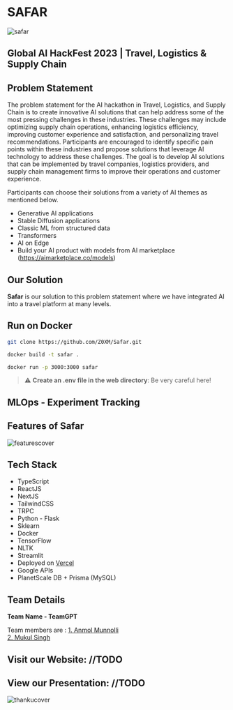 # **SAFAR**

![safar](https://github.com/Z0XM/Safar/assets/76272788/ffd70b6e-4914-4253-956f-1002db01f0f1)


## Global AI HackFest 2023 | Travel, Logistics & Supply Chain

## Problem Statement

The problem statement for the AI hackathon in Travel, Logistics, and Supply Chain is to create innovative AI solutions that can help address some of the most pressing challenges in these industries. These challenges may include optimizing supply chain operations, enhancing logistics efficiency, improving customer experience and satisfaction, and personalizing travel recommendations. Participants are encouraged to identify specific pain points within these industries and propose solutions that leverage AI technology to address these challenges. The goal is to develop AI solutions that can be implemented by travel companies, logistics providers, and supply chain management firms to improve their operations and customer experience.

Participants can choose their solutions from a variety of AI themes as mentioned below.

* Generative AI applications
* Stable Diffusion applications
* Classic ML from structured data
* Transformers
* AI on Edge
* Build your AI product with models from AI marketplace (<https://aimarketplace.co/models>)

## Our Solution

**Safar** is our solution to this problem statement where we have integrated AI into a travel platform at many levels.

## Run on Docker

```bash
git clone https://github.com/Z0XM/Safar.git
```

```bash
docker build -t safar .
```

```bash
docker run -p 3000:3000 safar
```

> :warning: **Create an .env file in the web directory**: Be very careful here!

## MLOps - Experiment Tracking

## Features of Safar

![featurescover](https://github.com/Z0XM/Safar/assets/76272788/0ac62899-2770-4bfa-9f1c-eb39404cf5c9)

## Tech Stack

* TypeScript
* ReactJS
* NextJS
* TailwindCSS
* TRPC
* Python - Flask
* Sklearn
* Docker
* TensorFlow
* NLTK
* Streamlit
* Deployed on [Vercel](https://)
* Google APIs
* PlanetScale DB + Prisma (MySQL)

## Team Details

**Team Name - TeamGPT**  

Team members are : 
[1. Anmol Munnolli](https://github.com/anmolmunnolli)  
[2. Mukul Singh](https://github.com/Z0XM)  

## Visit our Website:  //TODO
## View our Presentation: //TODO

![thankucover](https://github.com/Z0XM/Safar/assets/76272788/0fa4a37c-0832-498a-99ff-3ed7c4b61659)
